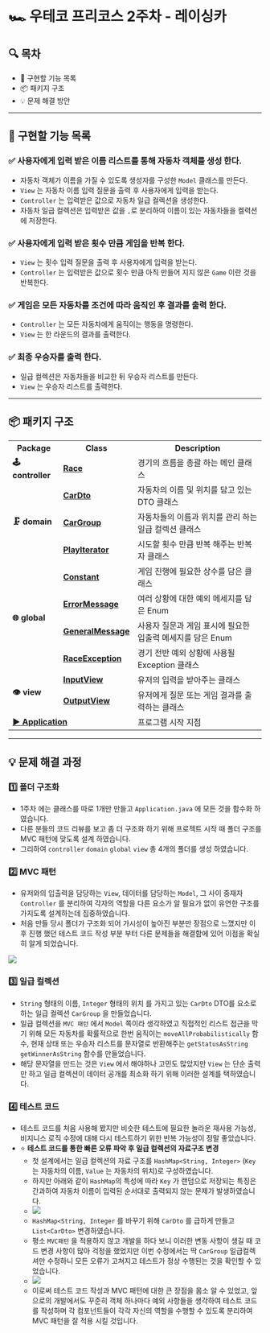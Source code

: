 # 🏎️ 우테코 프리코스 2주차 - 레이싱카

## 🔍 목차

- 🚀️ 구현할 기능 목록
- 📦 패키지 구조
- 💡 문제 해결 방안

---

## 🚀️ 구현할 기능 목록

### ✅ **사용자에게 입력 받은 이름 리스트를 통해 자동차 객체를 생성 한다.**

- 자동차 객체가 이름을 가질 수 있도록 생성자를 구성한 `Model` 클래스를 만든다.
- `View` 는 자동차 이름 입력 질문을 출력 후 사용자에게 입력을 받는다.
- `Controller` 는 입력받은 값으로 자동차 일급 컬렉션을 생성한다.
- 자동차 일급 컬렉션은 입력받은 값을 `,`로 분리하여 이름이 있는 자동차들을 켈력션에 저장한다.

### ✅ **사용자에게 입력 받은 횟수 만큼 게임을 반복 한다.**

- `View` 는 횟수 입력 질문을 출력 후 사용자에게 입력을 받는다.
- `Controller` 는 입력받은 값으로 횟수 만큼 아직 만들어 지지 않은 `Game` 이란 것을 반복한다.

### ✅ **게임은 모든 자동차를 조건에 따라 움직인 후 결과를 출력 한다.**

- `Controller` 는 모든 자동차에게 움직이는 행동을 명령한다.
- `View` 는 한 라운드의 결과를 출력한다.

### ✅ **최종 우승자를 출력 한다.**

- 일급 컬렉션은 자동차들을 비교한 뒤 우승자 리스트를 만든다.
- `View` 는 우승자 리스트를 출력한다.

---

## 📦 패키지 구조

<table>
    <tr>
        <th>Package</th>
        <th>Class</th>
        <th>Description</th>
    </tr>
    <tr>
        <td><b>🕹 controller</b></td>
        <td><b><a href="https://github.com/geoje/java-racingcar-6/blob/geoje/src/main/java/racingcar/controller/Race.java">Race</a></b></td>
        <td>경기의 흐름을 총괄 하는 메인 클래스</td>
    </tr>
    <tr>
        <td rowspan="3"><b>🗜️ domain</b></td>
        <td><b><a href="https://github.com/geoje/java-racingcar-6/blob/geoje/src/main/java/racingcar/domain/CarDto.java">CarDto</a></b></td>
        <td>자동차의 이름 및 위치를 담고 있는 DTO 클래스</td>
    </tr>
    <tr>
        <td><b><a href="https://github.com/geoje/java-racingcar-6/blob/geoje/src/main/java/racingcar/domain/CarGroup.java">CarGroup</a></b></td>
        <td>자동차들의 이름과 위치를 관리 하는 일급 컬렉션 클래스</td>
    </tr>
    <tr>
        <td><b><a href="https://github.com/geoje/java-racingcar-6/blob/geoje/src/main/java/racingcar/domain/PlayIterator.java">PlayIterator</a></b></td>
        <td>시도할 횟수 만큼 반복 해주는 반복자 클래스</td>
    </tr>
    <tr>
        <td rowspan="4"><b>🌐 global</b></td>
        <td><b><a href="https://github.com/geoje/java-racingcar-6/blob/geoje/src/main/java/racingcar/global/Constant.java">Constant</a></b></td>
        <td>게임 진행에 필요한 상수를 담은 클래스</td>
    </tr>
    <tr>
        <td><b><a href="https://github.com/geoje/java-racingcar-6/blob/geoje/src/main/java/racingcar/global/ErrorMessage.java">ErrorMessage</a></b></td>
        <td>여러 상황에 대한 예외 메세지를 담은 Enum</td>
    </tr>
    <tr>
        <td><b><a href="https://github.com/geoje/java-racingcar-6/blob/geoje/src/main/java/racingcar/global/GeneralMessage.java">GeneralMessage</a></b></td>
        <td>사용자 질문과 게임 표시에 필요한 입출력 메세지를 담은 Enum</td>
    </tr>
    <tr>
        <td><b><a href="https://github.com/geoje/java-racingcar-6/blob/geoje/src/main/java/racingcar/global/RaceException.java">RaceException</a></b></td>
        <td>경기 전반 예외 상황에 사용될 Exception 클래스</td>
    </tr>
    <tr>
        <td rowspan="2"><b>👁️ view</b></td>
        <td><b><a href="https://github.com/geoje/java-racingcar-6/blob/geoje/src/main/java/racingcar/view/InputView.java">InputView</a></b></td>
        <td>유저의 입력을 받아주는 클래스</td>
    </tr>
    <tr>
        <td><b><a href="https://github.com/geoje/java-racingcar-6/blob/geoje/src/main/java/racingcar/view/OutputView.java">OutputView</a></b></td>
        <td>유저에게 질문 또는 게임 결과를 출력하는 클래스</td>
    </tr>
    <tr>
        <td colspan="2"><b><a href="https://github.com/geoje/java-racingcar-6/blob/geoje/src/main/java/racingcar/Application.java">▶️ Application</a></b></td>
        <td>프로그램 시작 지점</td>
    </tr>
</table>

---

## 💡 문제 해결 과정

### 1️⃣ 폴더 구조화

- 1주차 에는 클래스를 따로 1개만 만들고 `Application.java` 에 모든 것을 함수화 하였습니다.
- 다른 분들의 코드 리뷰를 보고 좀 더 구조화 하기 위해 프로젝트 시작 때 폴더 구조를 MVC 패턴에 맞도록 설계 하였습니다.
- 그리하여 `controller` `domain` `global` `view` 총 4개의 폴더를 생성 하였습니다.

### 2️⃣ MVC 패턴

- 유저와의 입출력을 담당하는 `View`, 데이터를 담당하는 `Model`, 그 사이 중재자 `Controller` 를 분리하여 각자의 역할을 다른 요소가 알 필요가 없이 유연한 구조를 가지도록 설계하는데
  집중하였습니다.
- 처음 만들 당시 폴더가 구조화 되어 가시성이 높아진 부분만 장점으로 느꼈지만 이후 진행 했던 테스트 코드 작성 부분 부터 다른 문제들을 해결함에 있어 이점을 확실히 알게 되었습니다.

![](https://velog.velcdn.com/images/chch1213/post/c02941aa-31d7-4c21-bfef-46cf3ef7cf00/image.png)

### 3️⃣ 일급 컬렉션

- `String` 형태의 이름, `Integer` 형태의 위치 를 가지고 있는 `CarDto` DTO를 요소로하는 일급 컬렉션 `CarGroup` 을 만들었습니다.
- 일급 컬렉션을 `MVC 패턴` 에서 `Model` 쪽이라 생각하였고 직접적인 리스트 접근을 막기 위해 모든 자동차를 확률적으로 한번 움직이는 `moveAllProbabilistically` 함수, 현재 상태 또는
  우승자 리스트를 문자열로 반환해주는 `getStatusAsString` `getWinnerAsString` 함수를 만들었습니다.
- 해당 문자열을 만드는 것은 `View` 에서 해야하나 고민도 많았지만 `View` 는 단순 출력만 하고 일급 컬렉션이 데이터 공개를 최소화 하기 위해 이러한 설계를 택하였습니다.

### 4️⃣ 테스트 코드

- 테스트 코드를 처음 사용해 봤지만 비슷한 테스트에 필요한 놀라운 재사용 가능성, 비지니스 로직 수정에 대해 다시 테스트하기 위한 반복 가능성이 정말 좋았습니다.
- ⭐ **테스트 코드를 통한 빠른 오류 파악 후 일급 컬렉션의 자료구조 변경**
    - 첫 설계에서는 일급 컬렉션의 자료 구조를 `HashMap<String, Integer>` (`Key` 는 자동차의 이름, `Value` 는 자동차의 위치)로 구성하였습니다.
    - 하지만 아래와 같이 `HashMap`의 특성에 따라 `Key` 가 랜덤으로 저장되는 특징은 간과하여 자동차 이름이 입력된 순서대로 출력되지 않는 문제가 발생하였습니다.
    - ![](https://velog.velcdn.com/images/chch1213/post/82cb3166-710f-4c37-bd0b-90bfb39432f0/image.png)
    - `HashMap<String, Integer` 를 바꾸기 위해 `CarDto` 를 급하게 만들고 `List<CarDto>` 변경하였습니다.
    - 평소 `MVC패턴` 을 적용하지 않고 개발을 하다 보니 이러한 변동 사항이 생길 때 코드 변경 사항이 많아 걱정을 했었지만 이번 수정에서는 딱 `CarGroup` 일급컬렉셔만 수정하니 모든 오류가 고쳐지고
      테스트가 정상 수행된는 것을 확인할 수 있었습니다.
    - ![](https://velog.velcdn.com/images/chch1213/post/61f2b054-20e4-43c0-96ee-4af6705b806d/image.png)
    - 이로써 테스트 코드 작성과 MVC 패턴에 대한 큰 장점을 몸소 알 수 있었고, 앞으로의 개발에서도 꾸준히 객체 하나마다 예외 사항들을 생각하여 테스트 코드를 작성하며 각 컴포넌트들이 각각 자신의 역할을
      수행할 수 있도록 분리하여 MVC 패턴을 잘 적용 시킬 것입니다.
